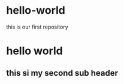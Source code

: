 # hello-world
this is our first repository
<html>
<head></head>
<body>
<h1>hello world</h1>
<h2>this si my second sub header</h2>
</body>
</html>

